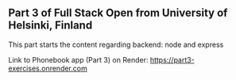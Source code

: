 ## Part 3 of Full Stack Open from University of Helsinki, Finland

This part starts the content regarding backend: node and express

Link to Phonebook app (Part 3) on Render: https://part3-exercises.onrender.com
